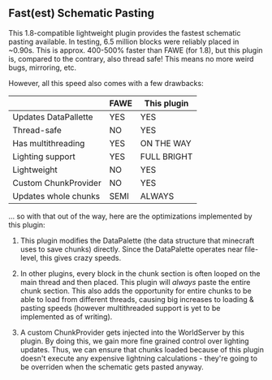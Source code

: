 ## Fast(est) Schematic Pasting
This 1.8-compatible lightweight plugin provides the fastest schematic pasting available. In testing, 6.5 million blocks were reliably placed in ~0.90s. This is approx. 400-500% faster than FAWE (for 1.8), but this plugin is, compared to the contrary, also thread safe! This means no more weird bugs, mirroring, etc.

However, all this speed also comes with a few drawbacks:

|						| FAWE		| This plugin	|
| --------------------- | --------- | ------------- |
| Updates DataPallette	| YES		| YES			|
| Thread-safe			| NO		| YES			|
| Has multithreading	| YES		| ON THE WAY	|
| Lighting support		| YES		| FULL BRIGHT	|
| Lightweight			| NO		| YES			|
| Custom ChunkProvider	| NO		| YES			|
| Updates whole chunks	| SEMI		| ALWAYS		|

... so with that out of the way, here are the optimizations implemented by this plugin:  
1. This plugin modifies the DataPalette (the data structure that minecraft uses to save chunks) directly. Since the DataPalette operates near file-level, this gives crazy speeds.

2. In other plugins, every block in the chunk section is often looped on the main thread and then placed. This plugin will *always* paste the entire chunk section. This also adds the opportunity for entire chunks to be able to load from different threads, causing big increases to loading & pasting speeds (however multithreaded support is yet to be implemented as of writing).

3. A custom ChunkProvider gets injected into the WorldServer by this plugin. By doing this, we gain more fine grained control over lighting updates. Thus, we can ensure that chunks loaded because of this plugin doesn't execute any expensive lightning calculations - they're going to be overriden when the schematic gets pasted anyway.
